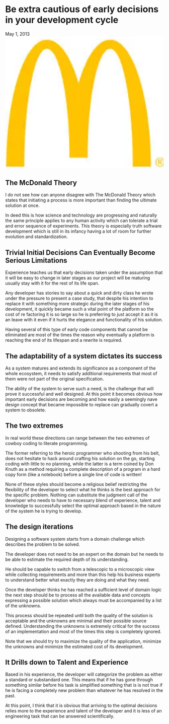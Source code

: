 # Be extra cautious of early decisions in your development cycle

May 1, 2013
![](images/mac-donald.png)

## The McDonald Theory

I do not see how can anyone disagree with The McDonald Theory which states that
initiating a process is more important than finding the ultimate solution at
once.

In deed this is how science and technology are progressing and naturally the
same principle applies to any human activity which can tolerate a trial and
error sequence of experiments. This theory is especially truth software
development which is still in its infancy having a lot of room for further
evolution and standardization.

## Trivial Initial Decisions Can Eventually Become Serious Limitations

Experience teaches us that early decisions taken under the assumption that it
will be easy to change in later stages as our project will be maturing usually
stay with it for the rest of its life span.

Any developer has stories to say about a quick and dirty class he wrote under
the pressure to present a case study, that despite his intention to replace it
with something more strategic during the later stages of his development, it
quickly became such a vital point of the platform so the cost of re factoring
it is so large so he is preferring to just accept it as it is an leave with it
even if it hurts the elegance and functionality of his solution.

Having several of this type of early code components that cannot be eliminated
are most of the times the reason why eventually a platform is reaching the end
of its lifespan and a rewrite is required.

## The adaptability of a system dictates its success

As a system matures and extends its significance as a component of the whole
ecosystem, it needs to satisfy additional requirements that most of them were
not part of the original specification.

The ability of the system to serve such a need, is the challenge that will
prove it successful and well designed. At this point it becomes obvious how
important early decisions are becoming and how easily a seemingly nave design
concept that became impossible to replace can gradually covert a system to
obsolete.

## The two extremes

In real world these directions can range between the two extremes of cowboy
coding to literate programming.

The former referring to the heroic programmer who shooting from his belt, does
not hesitate to hack around crafting his solution on the go, starting coding
with little to no planning, while the latter is a term coined by Don Knuth as a
method requiring a complete description of a program in a hard copy form (like
a notebook) before a single line of code is written!

None of these styles should become a religious belief restricting the
flexibility of the developer to select what he thinks is the best approach for
the specific problem. Nothing can substitute the judgment call of the developer
who needs to have to necessary blend of experience, talent and knowledge to
successfully select the optimal approach based in the nature of the system he
is trying to develop.

## The design iterations

Designing a software system starts from a domain challenge which describes the
problem to be solved.

The developer does not need to be an expert on the domain but he needs to be
able to estimate the required depth of its understanding.

He should be capable to switch from a telescopic to a microscopic view while
collecting requirements and more than this help his business experts to
understand better what exactly they are doing and what they need.

Once the developer thinks he has reached a sufficient level of domain logic the
next step should be to process all the available data and concepts expressing a
possible solution which always must be accompanied by a list of the unknowns.

This process should be repeated until both the quality of the solution is
acceptable and the unknowns are minimal and their possible source defined.
Understanding the unknowns is extremely critical for the success of an
implementation and most of the times this step is completely ignored.

Note that we should try to maximize the quality of the application, minimize
the unknowns and minimize the estimated cost of its development.

## It Drills down to Talent and Experience

Based in his experience, the developer will categorize the problem as either a
standard or substandard one. This means that if he has gone through something
similar before his task is simplified something that is is not true if he is
facing a completely new problem than whatever he has resolved in the past.

At this point, I think that it is obvious that arriving to the optimal
decisions relies more to the experience and talent of the developer and it is
less of an engineering task that can be answered scientifically.

